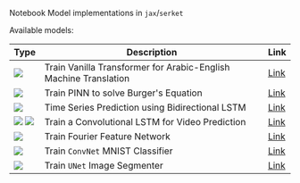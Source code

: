 Notebook Model implementations in `jax`/`serket`

Available models:

| Type | Description | Link |
| --- | --- | --- |
| ![](https://img.shields.io/badge/language-cb2888) | Train Vanilla Transformer for Arabic-English Machine Translation | [Link](./llm/transformer.ipynb) |
| ![](https://img.shields.io/badge/science-9932cc)| Train PINN to solve Burger's Equation | [Link](./science/pinn_burgers.ipynb) |
|![](https://img.shields.io/badge/time%20series-6c4ce2)| Time Series Prediction using Bidirectional LSTM | [Link](./time_series/bilstm.ipynb) |
|![](https://img.shields.io/badge/vision-2f5ada)  ![](https://img.shields.io/badge/time%20series-6c4ce2)| Train a Convolutional LSTM for Video Prediction | [Link](./vision/convlstm.ipynb) |
| ![](https://img.shields.io/badge/vision-2f5ada)| Train Fourier Feature Network| [Link](./vision/fourier_features_network.ipynb) |
| ![](https://img.shields.io/badge/vision-2f5ada) | Train `ConvNet` MNIST Classifier | [Link](./vision/mnist.ipynb) |
| ![](https://img.shields.io/badge/vision-2f5ada) | Train `UNet` Image Segmenter | [Link](./vision/unet.ipynb) |

